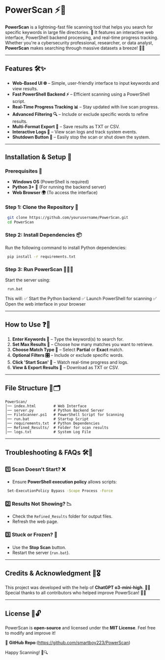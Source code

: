 # PowerScan ⚡🔬

**PowerScan** is a lightning-fast file scanning tool that helps you search for specific keywords in large file directories. 🚀 It features an interactive web interface, PowerShell backend processing, and real-time progress tracking. Whether you're a cybersecurity professional, researcher, or data analyst, **PowerScan** makes searching through massive datasets a breeze! 🔎💡

---

## Features 🛠️✨

- **Web-Based UI 🌐** – Simple, user-friendly interface to input keywords and view results.
- **Fast PowerShell Backend ⚡** – Efficient scanning using a PowerShell script.
- **Real-Time Progress Tracking 📊** – Stay updated with live scan progress.
- **Advanced Filtering 🔍** – Include or exclude specific words to refine results.
- **Multi-Format Export 📄** – Save results as TXT or CSV.
- **Interactive Logs 📜** – View scan logs and track system events.
- **Shutdown Button 🔴** – Easily stop the scan or shut down the system.

---

## Installation & Setup 🚀

### Prerequisites 📌
- **Windows OS** (PowerShell is required)
- **Python 3+ 🐍** (For running the backend server)
- **Web Browser 🌍** (To access the interface)

### Step 1: Clone the Repository 📂
```sh
 git clone https://github.com/yourusername/PowerScan.git
 cd PowerScan
```

### Step 2: Install Dependencies 📦
Run the following command to install Python dependencies:
```sh
 pip install -r requirements.txt
```

### Step 3: Run PowerScan 🏃‍♂️💨
Start the server using:
```sh
 run.bat
```
This will:
✅ Start the Python backend
✅ Launch PowerShell for scanning
✅ Open the web interface in your browser

---

## How to Use ❓🤔
1. **Enter Keywords 📝** – Type the keyword(s) to search for.
2. **Set Max Results 📏** – Choose how many matches you want to retrieve.
3. **Choose Match Type 🎯** – Select **Partial** or **Exact** match.
4. **Optional Filters 🎛️** – Include or exclude specific words.
5. **Click 'Start Scan' 🚀** – Watch real-time progress and logs.
6. **View & Export Results 📂** – Download as TXT or CSV.

---

## File Structure 📁🗂️
```
PowerScan/
│── index.html        # Web Interface
│── server.py         # Python Backend Server
│── FileScanner.ps1   # PowerShell Script for Scanning
│── run.bat           # Startup Script
│── requirements.txt  # Python Dependencies
│── Refined_Results/  # Folder for scan results
│── logs.txt          # System Log File
```

---

## Troubleshooting & FAQs 🛠️🤖

### 1️⃣ Scan Doesn't Start? ❌
- Ensure **PowerShell execution policy** allows scripts:
```sh
 Set-ExecutionPolicy Bypass -Scope Process -Force
```

### 2️⃣ Results Not Showing? 📉
- Check the `Refined_Results` folder for output files.
- Refresh the web page.

### 3️⃣ Stuck or Frozen? 🥶
- Use the **Stop Scan** button.
- Restart the server (`run.bat`).

---

## Credits & Acknowledgment 🙌🎖️
This project was developed with the help of **ChatGPT o3-mini-high**. 🤖💡 Special thanks to all contributors who helped improve PowerScan! 🚀💙

---

## License 📜🔓
PowerScan is **open-source** and licensed under the **MIT License**. Feel free to modify and improve it!

📌 **GitHub Repo**:(https://github.com/smartboy223/PowerScan)

Happy Scanning! 🎉🔍

